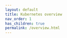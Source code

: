 ```yaml
---
layout: default
title: Kubernetes overview
nav_order: 1
has_children: true
permalink: /overview.html
---
```

